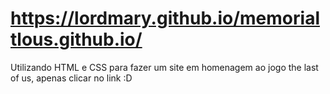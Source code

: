 # https://lordmary.github.io/memorialtlous.github.io/
Utilizando HTML e CSS para fazer um site em homenagem ao jogo the last of us, apenas clicar no link :D
